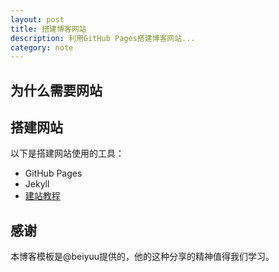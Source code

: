 ```yaml
---
layout: post
title: 搭建博客网站
description: 利用GitHub Pages搭建博客网站...
category: note
---
```


## 为什么需要网站

## 搭建网站
以下是搭建网站使用的工具：
*	 GitHub Pages
*	 Jekyll
*	 [建站教程][1]

## 感谢
本博客模板是@beiyuu提供的，他的这种分享的精神值得我们学习。


[1]:	http://beiyuu.com/github-pages/		"建站教程"
